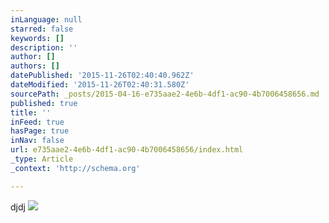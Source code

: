 ```yaml
---
inLanguage: null
starred: false
keywords: []
description: ''
author: []
authors: []
datePublished: '2015-11-26T02:40:40.962Z'
dateModified: '2015-11-26T02:40:31.580Z'
sourcePath: _posts/2015-04-16-e735aae2-4e6b-4df1-ac90-4b7006458656.md
published: true
title: ''
inFeed: true
hasPage: true
inNav: false
url: e735aae2-4e6b-4df1-ac90-4b7006458656/index.html
_type: Article
_context: 'http://schema.org'

---
```

djdj
![](http://the-grid-user-content.s3-us-west-2.amazonaws.com/68a0fd9e-4c90-49bf-b410-1bb58dd4fd61.png)